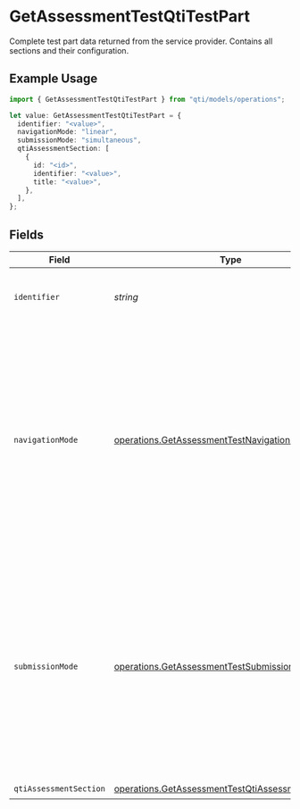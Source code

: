 # GetAssessmentTestQtiTestPart

Complete test part data returned from the service provider. Contains all sections and their configuration.

## Example Usage

```typescript
import { GetAssessmentTestQtiTestPart } from "qti/models/operations";

let value: GetAssessmentTestQtiTestPart = {
  identifier: "<value>",
  navigationMode: "linear",
  submissionMode: "simultaneous",
  qtiAssessmentSection: [
    {
      id: "<id>",
      identifier: "<value>",
      title: "<value>",
    },
  ],
};
```

## Fields

| Field                                                                                                                                                                                                                                          | Type                                                                                                                                                                                                                                           | Required                                                                                                                                                                                                                                       | Description                                                                                                                                                                                                                                    |
| ---------------------------------------------------------------------------------------------------------------------------------------------------------------------------------------------------------------------------------------------- | ---------------------------------------------------------------------------------------------------------------------------------------------------------------------------------------------------------------------------------------------- | ---------------------------------------------------------------------------------------------------------------------------------------------------------------------------------------------------------------------------------------------- | ---------------------------------------------------------------------------------------------------------------------------------------------------------------------------------------------------------------------------------------------- |
| `identifier`                                                                                                                                                                                                                                   | *string*                                                                                                                                                                                                                                       | :heavy_check_mark:                                                                                                                                                                                                                             | Unique identifier for the entity on the service provider.                                                                                                                                                                                      |
| `navigationMode`                                                                                                                                                                                                                               | [operations.GetAssessmentTestNavigationMode](../../models/operations/getassessmenttestnavigationmode.md)                                                                                                                                       | :heavy_check_mark:                                                                                                                                                                                                                             | Controls how learners navigate through the test part. 'linear' requires items to be responded to in sequence without jumping around, while 'nonlinear' allows candidates to respond to items in any order they choose.                         |
| `submissionMode`                                                                                                                                                                                                                               | [operations.GetAssessmentTestSubmissionMode](../../models/operations/getassessmenttestsubmissionmode.md)                                                                                                                                       | :heavy_check_mark:                                                                                                                                                                                                                             | Determines how learner responses are submitted for response processing. 'individual' allows responses to be submitted as each item is completed, while 'simultaneous' means responses for all items are sent when the whole part is completed. |
| `qtiAssessmentSection`                                                                                                                                                                                                                         | [operations.GetAssessmentTestQtiAssessmentSection](../../models/operations/getassessmenttestqtiassessmentsection.md)[]                                                                                                                         | :heavy_check_mark:                                                                                                                                                                                                                             | N/A                                                                                                                                                                                                                                            |